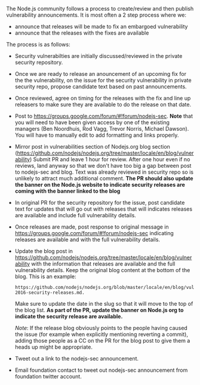 The Node.js community follows a process to create/review and
then publish vulnerability announcements. It is most often a 2 step
process where we:

* announce that releases will be made to fix an embargoed vulnerability
* announce that the releases with the fixes are available

The process is as follows:

* Security vulnerabilties are initially discussed/reviewed in the private
  security repository.

* Once we are ready to release an anouncement of an upcoming fix for the
  the vulnerability, on the issue for the security vulnerability in private
  security repo, propose candidate text based on past announcements.

* Once reviewed, agree on timing for the releases with the fix and line up
  releasers to make sure they are available to do the release on that date.

* Post to https://groups.google.com/forum/#!forum/nodejs-sec.
  **Note** that you will need to have been given access by one of the
  existing managers (Ben Noordhuis, Rod Vagg, Trevor Norris, Michael Dawson).
  You will have to manually edit to add formatting and links properly.

* Mirror post in vulnerabilities section of Nodejs.org blog section
  (https://github.com/nodejs/nodejs.org/tree/master/locale/en/blog/vulnerability)
  Submit PR and leave 1 hour for review. After one hour even if no reviews,
  land anyway so that we don't have too big a gap between post to nodejs-sec
  and blog. Text was already reviewed in security repo so is unlikely to
  attract much additional comment. **The PR should also update the banner
  on the Node.js website to indicate security releases are coming with the
  banner linked to the blog**

* In original PR for the security repository for the issue, post candidate
  text for updates that will go out with releases that will indicates
  releases are available and include full vulnerability details.

* Once releases are made, post response to original message in
  https://groups.google.com/forum/#!forum/nodejs-sec indicating
  releases are available and with the full vulnerability details.

* Update the blog post in
  https://github.com/nodejs/nodejs.org/tree/master/locale/en/blog/vulnerability
  with the information that releases are available and the full
  vulnerability details. Keep the original blog content at the
  bottom of the blog. This is an example:
  ```
  https://github.com/nodejs/nodejs.org/blob/master/locale/en/blog/vulnerability/june-2016-security-releases.md.
  ```
  Make sure to update the date in the slug so that it will move to
  the top of the blog list. **As part of the PR, update the
  banner on Node.js org to indicate the security release are 
  available.**

  *Note*: If the release blog obviously points to the people having caused the
  issue (for example when explicitly mentioning reverting a commit), adding
  those people as a CC on the PR for the blog post to give them a heads up
  might be appropriate.

* Tweet out a link to the nodejs-sec announcement.

* Email foundation contact to tweet out nodejs-sec announcement from
  foundation twitter account.

